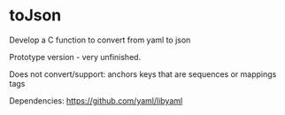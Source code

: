# toJson
Develop a C function to convert from yaml to json

Prototype version - very unfinished.

Does not convert/support:
    anchors
    keys that are sequences or mappings
    tags
    
Dependencies:
    https://github.com/yaml/libyaml
    
